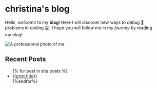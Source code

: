 # christina's blog
Hello, *welcome* to my **blog**! Here I will discover new ways to debug 👾 problems in coding 💻. I hope you will follow me in my *journey* by reading my blog!

![A professional photo of me](/assets/)

## Recent Posts
<ul>
    {% for post in site.posts %}
    <li>
    <a href="/blog{{post.url}}"> {{post.title}}</a>
    </li>
    {%endfor%}
</ul>